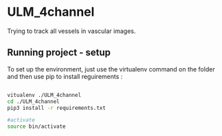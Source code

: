 # ULM_4channel

Trying to track all vessels in vascular images.

## Running project - setup
To set up the environment, just use the virtualenv command on the folder and then use pip to install reguirements :
```bash

vitualenv ./ULM_4channel
cd ./ULM_4channel
pip3 install -r requirements.txt

#activate
source bin/activate
```

